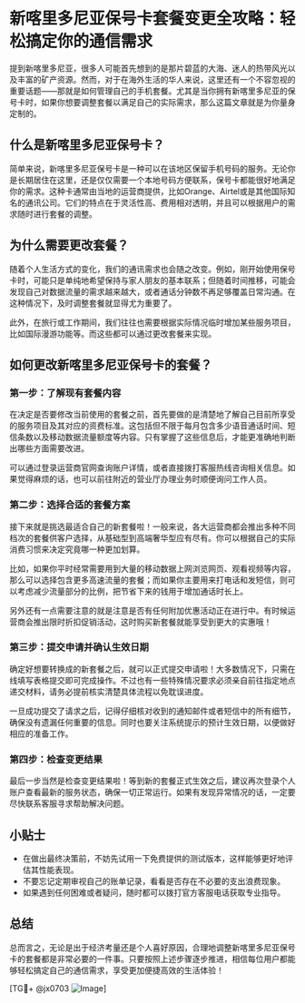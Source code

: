 # 新喀里多尼亚保号卡套餐变更全攻略：轻松搞定你的通信需求

提到新喀里多尼亚，很多人可能首先想到的是那片碧蓝的大海、迷人的热带风光以及丰富的矿产资源。然而，对于在海外生活的华人来说，这里还有一个不容忽视的重要话题——那就是如何管理自己的手机套餐。尤其是当你拥有新喀里多尼亚的保号卡时，如果你想要调整套餐以满足自己的实际需求，那么这篇文章就是为你量身定制的。

## 什么是新喀里多尼亚保号卡？

简单来说，新喀里多尼亚保号卡是一种可以在该地区保留手机号码的服务。无论你是长期居住在这里，还是仅仅需要一个本地号码方便联系，保号卡都能很好地满足你的需求。这种卡通常由当地的运营商提供，比如Orange、Airtel或是其他国际知名的通讯公司。它们的特点在于灵活性高、费用相对透明，并且可以根据用户的需求随时进行套餐的调整。

## 为什么需要更改套餐？

随着个人生活方式的变化，我们的通讯需求也会随之改变。例如，刚开始使用保号卡时，可能只是单纯地希望保持与家人朋友的基本联系；但随着时间推移，可能会发现自己对数据流量的需求越来越大，或者通话分钟数不再足够覆盖日常沟通。在这种情况下，及时调整套餐就显得尤为重要了。

此外，在旅行或工作期间，我们往往也需要根据实际情况临时增加某些服务项目，比如国际漫游功能等。而这些都可以通过更改套餐来实现。

## 如何更改新喀里多尼亚保号卡的套餐？

### 第一步：了解现有套餐内容

在决定是否要修改当前使用的套餐之前，首先要做的是清楚地了解自己目前所享受的服务项目及其对应的资费标准。这包括但不限于每月包含多少语音通话时间、短信条数以及移动数据流量额度等内容。只有掌握了这些信息后，才能更准确地判断出哪些方面需要改进。

可以通过登录运营商官网查询账户详情，或者直接拨打客服热线咨询相关信息。如果觉得麻烦的话，也可以前往附近的营业厅办理业务时顺便询问工作人员。

### 第二步：选择合适的套餐方案

接下来就是挑选最适合自己的新套餐啦！一般来说，各大运营商都会推出多种不同档次的套餐供客户选择，从基础型到高端奢华型应有尽有。你可以根据自己的实际消费习惯来决定究竟哪一种更加划算。

比如，如果你平时经常需要用到大量的移动数据上网浏览网页、观看视频等内容，那么可以选择包含更多高速流量的套餐；而如果你主要用来打电话和发短信，则可以考虑减少流量部分的比例，把节省下来的钱用于增加通话时长上。

另外还有一点需要注意的就是注意是否有任何附加优惠活动正在进行中。有时候运营商会推出限时折扣促销活动，这时购买新套餐就能享受到更大的实惠哦！

### 第三步：提交申请并确认生效日期

确定好想要转换成的新套餐之后，就可以正式提交申请啦！大多数情况下，只需在线填写表格提交即可完成操作。不过也有一些特殊情况要求必须亲自前往指定地点递交材料，请务必提前核实清楚具体流程以免耽误进度。

一旦成功提交了请求之后，记得仔细核对收到的通知邮件或者短信中的所有细节，确保没有遗漏任何重要的信息。同时也要关注系统提示的预计生效日期，以便做好相应的准备工作。

### 第四步：检查变更结果

最后一步当然是检查变更结果啦！等到新的套餐正式生效之后，建议再次登录个人账户查看最新的服务状态，确保一切正常运行。如果有发现异常情况的话，一定要尽快联系客服寻求帮助解决问题。

## 小贴士

- 在做出最终决策前，不妨先试用一下免费提供的测试版本，这样能够更好地评估其性能表现。
- 不要忘记定期审视自己的账单记录，看看是否存在不必要的支出浪费现象。
- 如果遇到任何困难或者疑问，随时都可以拨打官方客服电话获取专业指导。

## 总结

总而言之，无论是出于经济考量还是个人喜好原因，合理地调整新喀里多尼亚保号卡的套餐都是非常必要的一件事。只要按照上述步骤逐步推进，相信每位用户都能够轻松搞定自己的通信需求，享受更加便捷高效的生活体验！

[TG💪+ @jx0703 ![Image](https://github.com/user-attachments/assets/dbca1d08-cadb-493c-b0ec-ad6f7a83f270)]